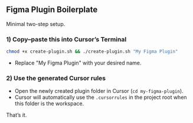 ## Figma Plugin Boilerplate

Minimal two-step setup.

### 1) Copy–paste this into Cursor’s Terminal
```bash
chmod +x create-plugin.sh && ./create-plugin.sh "My Figma Plugin"
```
- Replace "My Figma Plugin" with your desired name.

### 2) Use the generated Cursor rules
- Open the newly created plugin folder in Cursor (`cd my-figma-plugin`).
- Cursor will automatically use the `.cursorrules` in the project root when this folder is the workspace.

That’s it.
